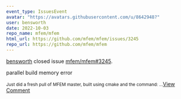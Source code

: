 ```yaml
---
event_type: IssuesEvent
avatar: "https://avatars.githubusercontent.com/u/8642948?"
user: bensworth
date: 2022-10-03
repo_name: mfem/mfem
html_url: https://github.com/mfem/mfem/issues/3245
repo_url: https://github.com/mfem/mfem
---
```


<a href='https://github.com/bensworth' target='_blank'>bensworth</a> closed issue <a href='https://github.com/mfem/mfem/issues/3245' target='_blank'>mfem/mfem#3245</a>.

<p>parallel build memory error</p><small>Just did a fresh pull of MFEM master, built using cmake and the command:...</small><a href='https://github.com/mfem/mfem/issues/3245' target='_blank'>View Comment</a>